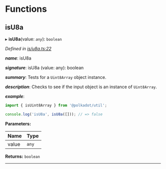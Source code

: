 

# Functions

<a id="isu8a"></a>

##  isU8a

▸ **isU8a**(value: *`any`*): `boolean`

*Defined in [is/u8a.ts:22](https://github.com/polkadot-js/common/blob/2aba82e/packages/util/src/is/u8a.ts#L22)*

*__name__*: isU8a

*__signature__*: isU8a (value: any): boolean

*__summary__*: Tests for a `Uint8Array` object instance.

*__description__*: Checks to see if the input object is an instance of `Uint8Array`.

*__example__*:   

```javascript
import { isUint8Array } from '@polkadot/util';

console.log('isU8a', isU8a([])); // => false
```

**Parameters:**

| Name | Type |
| ------ | ------ |
| value | `any` |

**Returns:** `boolean`

___

